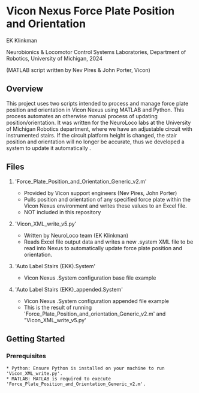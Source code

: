 # Vicon Nexus Force Plate Position and Orientation
EK Klinkman

Neurobionics & Locomotor Control Systems Laboratories, Department of Robotics, University of Michigan, 2024

(MATLAB script written by Nev Pires & John Porter, Vicon)

## Overview

This project uses two scripts intended to process and manage force plate position and orientation in Vicon Nexus using MATLAB and Python. This process automates an otherwise manual process of updating position/orientation. It was written for the NeuroLoco labs at the University of Michigan Robotics department, where we have an adjustable circuit with instrumented stairs. If the circuit platform height is changed, the stair position and orientation will no longer be accurate, thus we developed a system to update it automatically .

## Files

1. 'Force_Plate_Position_and_Orientation_Generic_v2.m'
   * Provided by Vicon support engineers (Nev Pires, John Porter)
   * Pulls position and orientation of any specified force plate within the Vicon Nexus environment and writes these values to an Excel file.
   * NOT included in this repository
   
2. 'Vicon_XML_write_v5.py'
   * Written by NeuroLoco team (EK Klinkman)
   * Reads Excel file output data and writes a new .system XML file to be read into Nexus to automatically update force plate position and orientation.
  
3. 'Auto Label Stairs (EKK).System'
   * Vicon Nexus .System configuration base file example

4. 'Auto Label Stairs (EKK)_appended.System'
   * Vicon Nexus .System configuration appended file example
   * This is the result of running 'Force_Plate_Position_and_orientation_Generic_v2.m' and "Vicon_XML_write_v5.py'
   
## Getting Started

### Prerequisites
    * Python: Ensure Python is installed on your machine to run 'Vicon_XML_write.py'.
	* MATLAB: MATLAB is required to execute 'Force_Plate_Position_and_Orientation_Generic_v2.m'.
	
